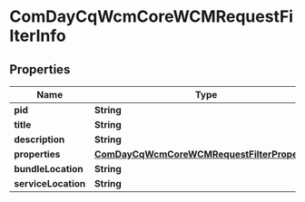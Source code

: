 
# ComDayCqWcmCoreWCMRequestFilterInfo

## Properties
Name | Type | Description | Notes
------------ | ------------- | ------------- | -------------
**pid** | **String** |  |  [optional]
**title** | **String** |  |  [optional]
**description** | **String** |  |  [optional]
**properties** | [**ComDayCqWcmCoreWCMRequestFilterProperties**](ComDayCqWcmCoreWCMRequestFilterProperties.md) |  |  [optional]
**bundleLocation** | **String** |  |  [optional]
**serviceLocation** | **String** |  |  [optional]



